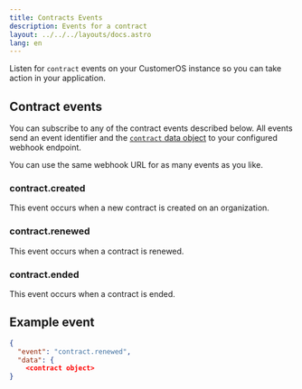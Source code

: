 ```yaml
---
title: Contracts Events
description: Events for a contract
layout: ../../../layouts/docs.astro
lang: en
---
```


Listen for `contract` events on your CustomerOS instance so you can take action in your application.

## Contract events

You can subscribe to any of the contract events described below.  All events send an event identifier and the [`contract` data object](contract-object) to your configured webhook endpoint.

You can use the same webhook URL for as many events as you like.

### contract.created
This event occurs when a new contract is created on an organization.

### contract.renewed
This event occurs when a contract is renewed.

### contract.ended
This event occurs when a contract is ended.

## Example event

```json
{
  "event": "contract.renewed",
  "data": {
    <contract object>
}
```